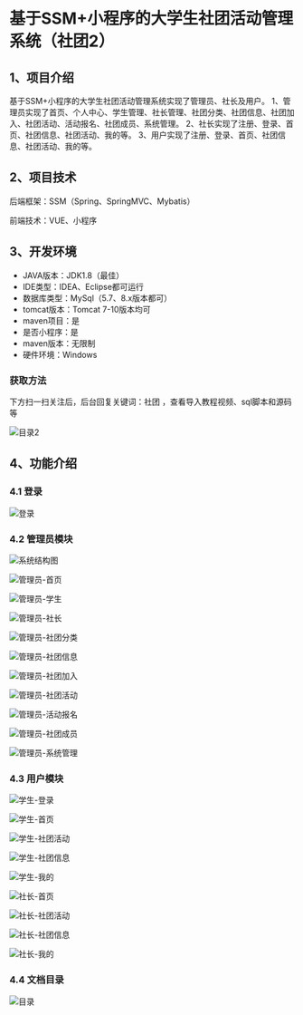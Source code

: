 # 基于SSM+小程序的大学生社团活动管理系统（社团2）



## 1、项目介绍
基于SSM+小程序的大学生社团活动管理系统实现了管理员、社长及用户。
1、管理员实现了首页、个人中心、学生管理、社长管理、社团分类、社团信息、社团加入、社团活动、活动报名、社团成员、系统管理。
2、社长实现了注册、登录、首页、社团信息、社团活动、我的等。
3、用户实现了注册、登录、首页、社团信息、社团活动、我的等。

## 2、项目技术

后端框架：SSM（Spring、SpringMVC、Mybatis）

前端技术：VUE、小程序

## 3、开发环境

- JAVA版本：JDK1.8（最佳）
- IDE类型：IDEA、Eclipse都可运行
- 数据库类型：MySql（5.7、8.x版本都可） 
- tomcat版本：Tomcat 7-10版本均可
- maven项目：是
- 是否小程序：是
- maven版本：无限制
- 硬件环境：Windows
###  获取方法

下方扫一扫关注后，后台回复关键词：社团 ，查看导入教程视频、sql脚本和源码等

![目录2](https://www.codemarket.fun/202407032155305.png)

## 4、功能介绍

### 4.1 登录

![登录](https://www.codemarket.fun/202407271815691.png)

### 4.2 管理员模块

![系统结构图](https://www.codemarket.fun/202407271815858.png)

![管理员-首页](https://www.codemarket.fun/202407271815839.png)

![管理员-学生](https://www.codemarket.fun/202407271815847.png)

![管理员-社长](https://www.codemarket.fun/202407271815710.png)

![管理员-社团分类](https://www.codemarket.fun/202407271815868.png)

![管理员-社团信息](https://www.codemarket.fun/202407271815379.png)

![管理员-社团加入](https://www.codemarket.fun/202407271815265.png)

![管理员-社团活动](https://www.codemarket.fun/202407271815883.png)

![管理员-活动报名](https://www.codemarket.fun/202407271815860.png)

![管理员-社团成员](https://www.codemarket.fun/202407271815872.png)

![管理员-系统管理](https://www.codemarket.fun/202407271815923.png)

### 4.3 用户模块

![学生-登录](https://www.codemarket.fun/202407271816289.png)

![学生-首页](https://www.codemarket.fun/202407271816828.png)

![学生-社团活动](https://www.codemarket.fun/202407271816295.png)

![学生-社团信息](https://www.codemarket.fun/202407271816772.png)

![学生-我的](https://www.codemarket.fun/202407271816875.png)

![社长-首页](https://www.codemarket.fun/202407271816274.png)

![社长-社团活动](https://www.codemarket.fun/202407271816260.png)

![社长-社团信息](https://www.codemarket.fun/202407271816269.png)

![社长-我的](https://www.codemarket.fun/202407271816268.png)

### 4.4 文档目录

![目录](https://www.codemarket.fun/202407271816274.png)
